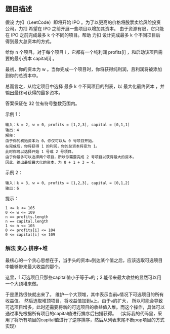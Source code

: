 ## 题目描述
假设 力扣（LeetCode）即将开始 IPO 。为了以更高的价格将股票卖给风险投资公司，力扣 希望在 IPO 之前开展一些项目以增加其资本。 由于资源有限，它只能在 IPO 之前完成最多 k 个不同的项目。帮助 力扣 设计完成最多 k 个不同项目后得到最大总资本的方式。

给你 n 个项目。对于每个项目 i ，它都有一个纯利润 profits[i] ，和启动该项目需要的最小资本 capital[i] 。

最初，你的资本为 w 。当你完成一个项目时，你将获得纯利润，且利润将被添加到你的总资本中。

总而言之，从给定项目中选择 最多 k 个不同项目的列表，以 最大化最终资本 ，并输出最终可获得的最多资本。

答案保证在 32 位有符号整数范围内。

示例 1：
```
输入：k = 2, w = 0, profits = [1,2,3], capital = [0,1,1]
输出：4
解释：
由于你的初始资本为 0，你仅可以从 0 号项目开始。
在完成后，你将获得 1 的利润，你的总资本将变为 1。
此时你可以选择开始 1 号或 2 号项目。
由于你最多可以选择两个项目，所以你需要完成 2 号项目以获得最大的资本。
因此，输出最后最大化的资本，为 0 + 1 + 3 = 4。
```
示例 2：
```
输入：k = 3, w = 0, profits = [1,2,3], capital = [0,1,2]
输出：6
```

提示：
```
1 <= k <= 105
0 <= w <= 109
n == profits.length
n == capital.length
1 <= n <= 105
0 <= profits[i] <= 104
0 <= capital[i] <= 109
```

### 解法 贪心 排序+堆
最核心的一个贪心思想在于，当手头的资本`w`到达某个值之后，应该选取可选项目中能够带来最大收益的那个。

这里，1.可选项目只那些capital值小于等于`w`的；2.能带来最大收益的显然可以用一个大顶堆来做。

于是思路很快就出来了。
维护一个大顶堆，其中表示当前`w`情况下可选项目的所有收益值。
然后选取堆顶项目，将收益值加到`w`上。由于`w`的扩大，
所以可能会导致可选项目增多，此时还需要将新的可选项目的收益值入堆。而这个操作，具体可以通过事先根据所有项目的capital值进行排序后扫描获得。
（实际我的代码里，采用了将所有项目的capital值进行了逆序排序，然后从列表末尾不断pop项目的方式实现）